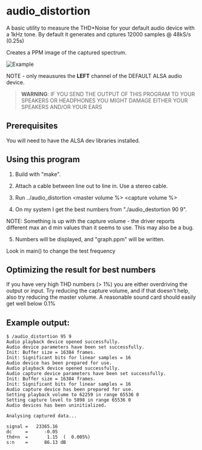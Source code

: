 # audio_distortion
A basic utility to measure the THD+Noise for your default audio device with a 1kHz tone. By default it generates and cptures 12000 samples @ 48kS/s (0.25s)

Creates a PPM image of the captured spectrum.

![Example](https://github.com/hamsternz/audio_distortion/blob/main/example.png)

NOTE - only meausures the **LEFT** channel of the DEFAULT ALSA audio device.

> **WARNING**: IF YOU SEND THE OUTPUT OF THIS PROGRAM TO YOUR SPEAKERS OR HEADPHONES YOU
> MIGHT DAMAGE EITHER YOUR SPEAKERS AND/OR YOUR EARS

## Prerequisites

You will need to have the ALSA dev libraries installed.

## Using this program

1. Build with "make".

2. Attach a cable between line out to line in. Use a stereo cable.

3. Run ../audio_distortion <master volume %> <capture volume %>

4. On my system I get the best numbers from "./audio_destortion 90 9".

NOTE: Something is up with the capture volume - the driver reports different max an
d min values than it seems to use. This may also be a bug. 

5. Numbers will be displayed, and "graph.ppm" will be written.

Look in main() to change the test frequency

## Optimizing the result for best numbers

If you have very high THD numbers (> 1%) you are either overdriving the output or input.
Try reducing the capture volume, and if that doesn't help, also try reducing the master
volume. A reasonable sound card should easily get well below 0.1%

## Example output:

    $ /audio_distortion 95 9
    Audio playback device opened successfully.
    Audio device parameters have been set successfully.
    Init: Buffer size = 16384 frames.
    Init: Significant bits for linear samples = 16
    Audio device has been prepared for use.
    Audio playback device opened successfully.
    Audio capture device parameters have been set successfully.
    Init: Buffer size = 16384 frames.
    Init: Significant bits for linear samples = 16
    Audio capture device has been prepared for use.
    Setting playback volume to 62259 in range 65536 0
    Setting capture level to 5898 in range 65536 0
    Audio devices has been uninitialized.
    
    Analysing captured data...
    
    signal =   23365.16
    dc     =      -0.05
    thd+n  =       1.15  (  0.005%)
    s:n    =      86.13 dB
